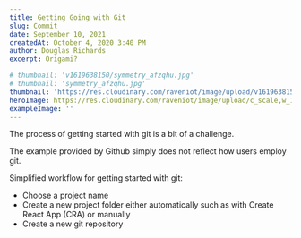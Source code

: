 ```yaml
---
title: Getting Going with Git
slug: Commit
date: September 10, 2021
createdAt: October 4, 2020 3:40 PM
author: Douglas Richards
excerpt: Origami?

# thumbnail: 'v1619638150/symmetry_afzqhu.jpg'
# thumbnail: 'symmetry_afzqhu.jpg'
thumbnail: 'https://res.cloudinary.com/raveniot/image/upload/v1619638150/symmetry_afzqhu.jpg'
heroImage: https://res.cloudinary.com/raveniot/image/upload/c_scale,w_1000/v1619638113/collapse_c1vfyl.jpg
exampleImage: ''
---
```

The process of getting started with git is a bit of a challenge.

The example provided by Github simply does not reflect how users employ git.

Simplified workflow for getting started with git:

- Choose a project name
- Create a new project folder either automatically such as with Create React App (CRA) or manually
- Create a new git repository
